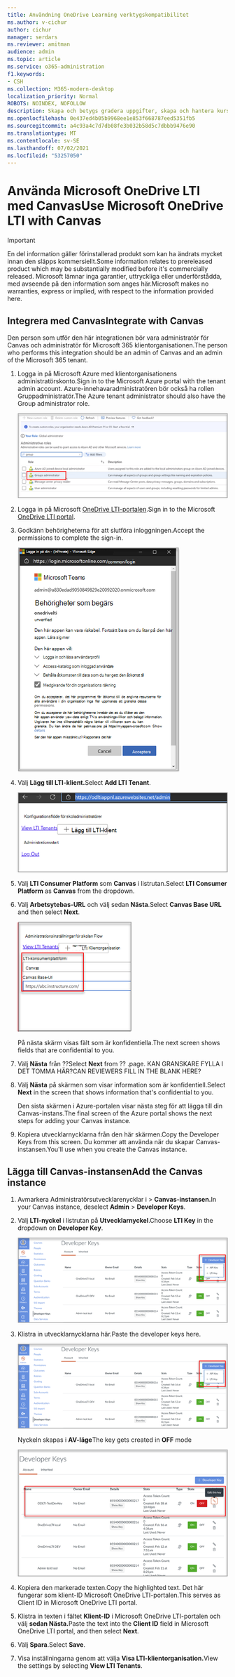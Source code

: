 ```yaml
---
title: Användning OneDrive Learning verktygskompatibilitet
ms.author: v-cichur
author: cichur
manager: serdars
ms.reviewer: amitman
audience: admin
ms.topic: article
ms.service: o365-administration
f1.keywords:
- CSH
ms.collection: M365-modern-desktop
localization_priority: Normal
ROBOTS: NOINDEX, NOFOLLOW
description: Skapa och betygs gradera uppgifter, skapa och hantera kursinnehåll och samarbeta i filer i realtid med den nya appen OneDrive Learning Tools Interoperability App.
ms.openlocfilehash: 0e437ed4b05b9968ee1e853f668787eed5351fb5
ms.sourcegitcommit: a4c93a4c7d7db08fe3b032b58d5c7dbbb9476e90
ms.translationtype: MT
ms.contentlocale: sv-SE
ms.lasthandoff: 07/02/2021
ms.locfileid: "53257050"
---
```

# <a name="use-microsoft-onedrive-lti-with-canvas"></a><span data-ttu-id="109a4-103">Använda Microsoft OneDrive LTI med Canvas</span><span class="sxs-lookup"><span data-stu-id="109a4-103">Use Microsoft OneDrive LTI with Canvas</span></span>

> [!IMPORTANT]
> <span data-ttu-id="109a4-104">En del information gäller förinstallerad produkt som kan ha ändrats mycket innan den släpps kommersiellt.</span><span class="sxs-lookup"><span data-stu-id="109a4-104">Some information relates to prereleased product which may be substantially modified before it's commercially released.</span></span> <span data-ttu-id="109a4-105">Microsoft lämnar inga garantier, uttryckliga eller underförstådda, med avseende på den information som anges här.</span><span class="sxs-lookup"><span data-stu-id="109a4-105">Microsoft makes no warranties, express or implied, with respect to the information provided here.</span></span>

## <a name="integrate-with-canvas"></a><span data-ttu-id="109a4-106">Integrera med Canvas</span><span class="sxs-lookup"><span data-stu-id="109a4-106">Integrate with Canvas</span></span>

<span data-ttu-id="109a4-107">Den person som utför den här integrationen bör vara administratör för Canvas och administratör för Microsoft 365 klientorganisationen.</span><span class="sxs-lookup"><span data-stu-id="109a4-107">The person who performs this integration should be an admin of Canvas and an admin of the Microsoft 365 tenant.</span></span>

1. <span data-ttu-id="109a4-108">Logga in på Microsoft Azure med klientorganisationens administratörskonto.</span><span class="sxs-lookup"><span data-stu-id="109a4-108">Sign in to the Microsoft Azure portal with the tenant admin account.</span></span> <span data-ttu-id="109a4-109">Azure-innehavaradministratören bör också ha rollen Gruppadministratör.</span><span class="sxs-lookup"><span data-stu-id="109a4-109">The Azure tenant administrator should also have the Group administrator role.</span></span>

    ![gruppadministratör markerad](../media/lti-media/lti-group-admin.png)

2. <span data-ttu-id="109a4-111">Logga in på Microsoft [OneDrive LTI-portalen](https://odltiappnl.azurewebsites.net/admin).</span><span class="sxs-lookup"><span data-stu-id="109a4-111">Sign in to the Microsoft [OneDrive LTI portal](https://odltiappnl.azurewebsites.net/admin).</span></span>

3. <span data-ttu-id="109a4-112">Godkänn behörigheterna för att slutföra inloggningen.</span><span class="sxs-lookup"><span data-stu-id="109a4-112">Accept the permissions to complete the sign-in.</span></span>

    ![acceptera behörigheter](../media/lti-media/lti-permissions.png)

4. <span data-ttu-id="109a4-114">Välj **Lägg till LTI-klient.**</span><span class="sxs-lookup"><span data-stu-id="109a4-114">Select **Add LTI Tenant**.</span></span>

     ![lägg till LTI-klient](../media/lti-media/lti-add-tenant.png)

5. <span data-ttu-id="109a4-116">Välj **LTI Consumer Platform** som **Canvas** i listrutan.</span><span class="sxs-lookup"><span data-stu-id="109a4-116">Select **LTI Consumer Platform** as **Canvas** from the dropdown.</span></span>

6. <span data-ttu-id="109a4-117">Välj **Arbetsytebas-URL** och välj sedan **Nästa**.</span><span class="sxs-lookup"><span data-stu-id="109a4-117">Select **Canvas Base URL** and then select **Next**.</span></span>

    ![välj Arbetsyta och lägg till bas-URL](../media/lti-media/lti-canvas-base-url.png)

   <span data-ttu-id="109a4-119">På nästa skärm visas fält som är konfidentiella.</span><span class="sxs-lookup"><span data-stu-id="109a4-119">The next screen shows fields that are confidential to you.</span></span>

7. <span data-ttu-id="109a4-120">Välj **Nästa** från ??</span><span class="sxs-lookup"><span data-stu-id="109a4-120">Select **Next** from ??</span></span> <span data-ttu-id="109a4-121">.</span><span class="sxs-lookup"><span data-stu-id="109a4-121">page.</span></span> <span data-ttu-id="109a4-122">KAN GRANSKARE FYLLA I DET TOMMA HÄR?</span><span class="sxs-lookup"><span data-stu-id="109a4-122">CAN REVIEWERS FILL IN THE BLANK HERE?</span></span>

8. <span data-ttu-id="109a4-123">Välj **Nästa** på skärmen som visar information som är konfidentiell.</span><span class="sxs-lookup"><span data-stu-id="109a4-123">Select **Next** in the screen that shows information that's confidential to you.</span></span>

   <span data-ttu-id="109a4-124">Den sista skärmen i Azure-portalen visar nästa steg för att lägga till din Canvas-instans.</span><span class="sxs-lookup"><span data-stu-id="109a4-124">The final screen of the Azure portal shows the next steps for adding your Canvas instance.</span></span>

9. <span data-ttu-id="109a4-125">Kopiera utvecklarnycklarna från den här skärmen.</span><span class="sxs-lookup"><span data-stu-id="109a4-125">Copy the Developer Keys from this screen.</span></span> <span data-ttu-id="109a4-126">Du kommer att använda när du skapar Canvas-instansen.</span><span class="sxs-lookup"><span data-stu-id="109a4-126">You'll use when you create the Canvas instance.</span></span>

## <a name="add-the-canvas-instance"></a><span data-ttu-id="109a4-127">Lägga till Canvas-instansen</span><span class="sxs-lookup"><span data-stu-id="109a4-127">Add the Canvas instance</span></span>

1. <span data-ttu-id="109a4-128">Avmarkera Administratörsutvecklarenycklar i  >  **Canvas-instansen.**</span><span class="sxs-lookup"><span data-stu-id="109a4-128">In your Canvas instance, deselect **Admin** > **Developer Keys**.</span></span>

2. <span data-ttu-id="109a4-129">Välj **LTI-nyckel** i listrutan på **Utvecklarnyckel**.</span><span class="sxs-lookup"><span data-stu-id="109a4-129">Choose **LTI Key** in the dropdown on **Developer Key**.</span></span>

   ![Hämta LTI-utvecklarnycklarna](../media/lti-media/lti-developer-keys.png)

3. <span data-ttu-id="109a4-131">Klistra in utvecklarnycklarna här.</span><span class="sxs-lookup"><span data-stu-id="109a4-131">Paste the developer keys here.</span></span>

     ![Klistra in utvecklarnycklarna](../media/lti-media/lti-developer-keys.png)

   <span data-ttu-id="109a4-133">Nyckeln skapas i **AV-läge**</span><span class="sxs-lookup"><span data-stu-id="109a4-133">The key gets created in **OFF** mode</span></span>

   ![Utvecklarnycklarna som skapats i läget Av](../media/lti-media/lti-copy-developer-keys.png)

4. <span data-ttu-id="109a4-135">Kopiera den markerade texten.</span><span class="sxs-lookup"><span data-stu-id="109a4-135">Copy the highlighted text.</span></span>
    <span data-ttu-id="109a4-136">Det här fungerar som klient-ID Microsoft OneDrive LTI-portalen.</span><span class="sxs-lookup"><span data-stu-id="109a4-136">This serves as Client ID in Microsoft OneDrive LTI portal.</span></span>

5. <span data-ttu-id="109a4-137">Klistra in texten i fältet **Klient-ID** i Microsoft OneDrive LTI-portalen och välj **sedan Nästa.**</span><span class="sxs-lookup"><span data-stu-id="109a4-137">Paste the text into the **Client ID** field in Microsoft OneDrive LTI portal, and then select **Next**.</span></span>

6. <span data-ttu-id="109a4-138">Välj **Spara**.</span><span class="sxs-lookup"><span data-stu-id="109a4-138">Select **Save**.</span></span>

7. <span data-ttu-id="109a4-139">Visa inställningarna genom att välja **Visa LTI-klientorganisation.**</span><span class="sxs-lookup"><span data-stu-id="109a4-139">View the settings by selecting **View LTI Tenants**.</span></span>
